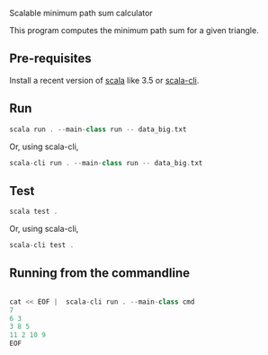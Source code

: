 Scalable minimum path sum calculator

This program computes the minimum path sum for a given triangle.

## Pre-requisites

Install a recent version of [scala](https://www.scala-lang.org) like 3.5 or [scala-cli](https://scala-cli.virtuslab.org).

## Run

```scala
scala run . --main-class run -- data_big.txt

```

Or, using scala-cli,

```scala
scala-cli run . --main-class run -- data_big.txt

```

## Test

```scala
scala test .

```

Or, using scala-cli,

```scala
scala-cli test .

```


## Running from the commandline

```scala

cat << EOF |  scala-cli run . --main-class cmd
7
6 3
3 8 5
11 2 10 9
EOF

```
